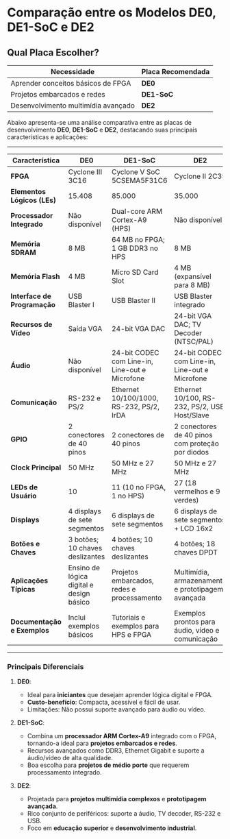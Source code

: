 # **Comparação entre os Modelos DE0, DE1-SoC e DE2**

## **Qual Placa Escolher?**

| **Necessidade**                     | **Placa Recomendada** |
|-------------------------------------|-----------------------|
| Aprender conceitos básicos de FPGA  | **DE0**              |
| Projetos embarcados e redes         | **DE1-SoC**          |
| Desenvolvimento multimídia avançado | **DE2**              |

Abaixo apresenta-se uma análise comparativa entre as placas de desenvolvimento **DE0**, **DE1-SoC** e **DE2**, destacando suas principais características e aplicações:

---

| **Característica**             | **DE0**                                   | **DE1-SoC**                                     | **DE2**                                   |
|--------------------------------|-------------------------------------------|------------------------------------------------|-------------------------------------------|
| **FPGA**                       | Cyclone III 3C16                          | Cyclone V SoC 5CSEMA5F31C6                    | Cyclone II 2C35                          |
| **Elementos Lógicos (LEs)**    | 15.408                                    | 85.000                                        | 35.000                                    |
| **Processador Integrado**      | Não disponível                            | Dual-core ARM Cortex-A9 (HPS)                 | Não disponível                            |
| **Memória SDRAM**              | 8 MB                                      | 64 MB no FPGA; 1 GB DDR3 no HPS               | 8 MB                                      |
| **Memória Flash**              | 4 MB                                      | Micro SD Card Slot                            | 4 MB (expansível para 8 MB)              |
| **Interface de Programação**   | USB Blaster I                             | USB Blaster II                                | USB Blaster integrado                     |
| **Recursos de Vídeo**          | Saída VGA                                 | 24-bit VGA DAC                                | 24-bit VGA DAC; TV Decoder (NTSC/PAL)     |
| **Áudio**                      | Não disponível                            | 24-bit CODEC com Line-in, Line-out e Microfone | 24-bit CODEC com Line-in, Line-out e Microfone |
| **Comunicação**                | RS-232 e PS/2                             | Ethernet 10/100/1000, RS-232, PS/2, IrDA      | Ethernet 10/100, RS-232, PS/2, USB Host/Slave |
| **GPIO**                       | 2 conectores de 40 pinos                  | 2 conectores de 40 pinos                      | 2 conectores de 40 pinos com proteção por diodos |
| **Clock Principal**            | 50 MHz                                    | 50 MHz e 27 MHz                               | 50 MHz e 27 MHz                            |
| **LEDs de Usuário**            | 10                                        | 11 (10 no FPGA, 1 no HPS)                     | 27 (18 vermelhos e 9 verdes)              |
| **Displays**                   | 4 displays de sete segmentos              | 6 displays de sete segmentos                  | 6 displays de sete segmentos + LCD 16x2   |
| **Botões e Chaves**            | 3 botões; 10 chaves deslizantes           | 4 botões; 10 chaves deslizantes               | 4 botões; 18 chaves DPDT                  |
| **Aplicações Típicas**         | Ensino de lógica digital e design básico  | Projetos embarcados, redes e processamento    | Multimídia, armazenamento e prototipagem avançada |
| **Documentação e Exemplos**    | Inclui exemplos básicos                   | Tutoriais e exemplos para HPS e FPGA          | Exemplos prontos para áudio, vídeo e comunicação |

---

### **Principais Diferenciais**

1. **DE0**:
   - Ideal para **iniciantes** que desejam aprender lógica digital e FPGA.
   - **Custo-benefício**: Compacta, acessível e fácil de usar.
   - Limitações: Não possui suporte avançado para áudio ou vídeo.

2. **DE1-SoC**:
   - Combina um **processador ARM Cortex-A9** integrado com o FPGA, tornando-a ideal para **projetos embarcados e redes**.
   - Recursos avançados como DDR3, Ethernet Gigabit e suporte a áudio/vídeo de alta qualidade.
   - Boa escolha para **projetos de médio porte** que requerem processamento integrado.

3. **DE2**:
   - Projetada para **projetos multimídia complexos** e **prototipagem avançada**.
   - Rico conjunto de periféricos: suporte a áudio, TV decoder, RS-232 e USB.
   - Foco em **educação superior** e **desenvolvimento industrial**.
